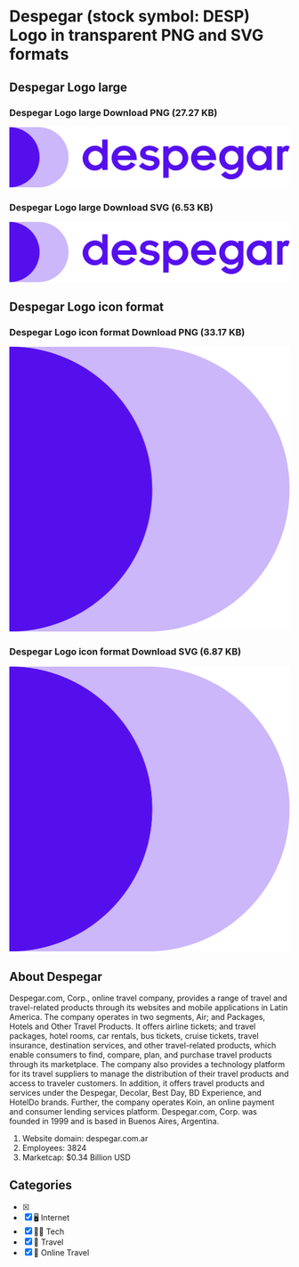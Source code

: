 # Despegar (stock symbol: DESP) Logo in transparent PNG and SVG formats

## Despegar Logo large

### Despegar Logo large Download PNG (27.27 KB)

![Despegar Logo large Download PNG (27.27 KB)](/img/orig/DESP_BIG-1c252584.png)

### Despegar Logo large Download SVG (6.53 KB)

![Despegar Logo large Download SVG (6.53 KB)](/img/orig/DESP_BIG-bdf4c4c4.svg)

## Despegar Logo icon format

### Despegar Logo icon format Download PNG (33.17 KB)

![Despegar Logo icon format Download PNG (33.17 KB)](/img/orig/DESP-f3c59cd2.png)

### Despegar Logo icon format Download SVG (6.87 KB)

![Despegar Logo icon format Download SVG (6.87 KB)](/img/orig/DESP-3c4c8ebb.svg)

## About Despegar

Despegar.com, Corp., online travel company, provides a range of travel and travel-related products through its websites and mobile applications in Latin America. The company operates in two segments, Air; and Packages, Hotels and Other Travel Products. It offers airline tickets; and travel packages, hotel rooms, car rentals, bus tickets, cruise tickets, travel insurance, destination services, and other travel-related products, which enable consumers to find, compare, plan, and purchase travel products through its marketplace. The company also provides a technology platform for its travel suppliers to manage the distribution of their travel products and access to traveler customers. In addition, it offers travel products and services under the Despegar, Decolar, Best Day, BD Experience, and HotelDo brands. Further, the company operates Koin, an online payment and consumer lending services platform. Despegar.com, Corp. was founded in 1999 and is based in Buenos Aires, Argentina.

1. Website domain: despegar.com.ar
2. Employees: 3824
3. Marketcap: $0.34 Billion USD


## Categories
- [x] 
- [x] 🖥️ Internet
- [x] 👩‍💻 Tech
- [x] 🌴 Travel
- [x] 🌴 Online Travel
